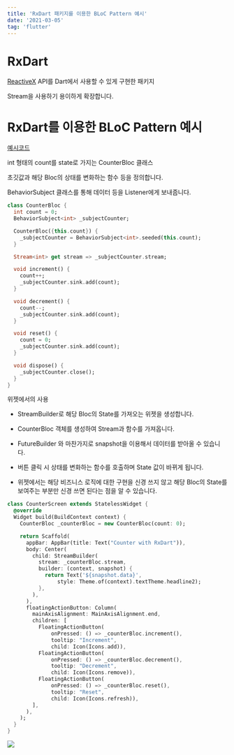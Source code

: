 ```yaml
---
title: 'RxDart 패키지를 이용한 BLoC Pattern 예시'
date: '2021-03-05'
tag: 'flutter'
---
```


# RxDart

[ReactiveX](http://reactivex.io/) API를 Dart에서 사용할 수 있게 구현한 패키지

Stream을 사용하기 용이하게 확장합니다.

# RxDart를 이용한 BLoC Pattern 예시

[예시코드](https://github.com/KimBiYam/first_bloc_app/tree/feature/counter_with_rxdart)

int 형태의 count를 state로 가지는 CounterBloc 클래스

초깃값과 해당 Bloc의 상태를 변화하는 함수 등을 정의합니다.

BehaviorSubject 클래스를 통해 데이터 등을 Listener에게 보내줍니다.

```dart
class CounterBloc {
  int count = 0;
  BehaviorSubject<int> _subjectCounter;

  CounterBloc({this.count}) {
    _subjectCounter = BehaviorSubject<int>.seeded(this.count);
  }

  Stream<int> get stream => _subjectCounter.stream;

  void increment() {
    count++;
    _subjectCounter.sink.add(count);
  }

  void decrement() {
    count--;
    _subjectCounter.sink.add(count);
  }

  void reset() {
    count = 0;
    _subjectCounter.sink.add(count);
  }

  void dispose() {
    _subjectCounter.close();
  }
}
```

위젯에서의 사용

- StreamBuilder로 해당 Bloc의 State를 가져오는 위젯을 생성합니다.

- CounterBloc 객체를 생성하여 Stream과 함수를 가져옵니다.

- FutureBuilder 와 마찬가지로 snapshot을 이용해서 데이터를 받아올 수 있습니다.

- 버튼 클릭 시 상태를 변화하는 함수를 호출하며 State 값이 바뀌게 됩니다.

- 위젯에서는 해당 비즈니스 로직에 대한 구현을 신경 쓰지 않고 해당 Bloc의 State를 보여주는 부분만 신경 쓰면 된다는 점을 알 수 있습니다.

```dart
class CounterScreen extends StatelessWidget {
  @override
  Widget build(BuildContext context) {
    CounterBloc _counterBloc = new CounterBloc(count: 0);

    return Scaffold(
      appBar: AppBar(title: Text("Counter with RxDart")),
      body: Center(
        child: StreamBuilder(
          stream: _counterBloc.stream,
          builder: (context, snapshot) {
            return Text('${snapshot.data}',
                style: Theme.of(context).textTheme.headline2);
          },
        ),
      ),
      floatingActionButton: Column(
        mainAxisAlignment: MainAxisAlignment.end,
        children: [
          FloatingActionButton(
              onPressed: () => _counterBloc.increment(),
              tooltip: "Increment",
              child: Icon(Icons.add)),
          FloatingActionButton(
              onPressed: () => _counterBloc.decrement(),
              tooltip: "Decrement",
              child: Icon(Icons.remove)),
          FloatingActionButton(
              onPressed: () => _counterBloc.reset(),
              tooltip: "Reset",
              child: Icon(Icons.refresh)),
        ],
      ),
    );
  }
}
```

![](/images/posts/flutter/bloc-rxdart_1.gif)

